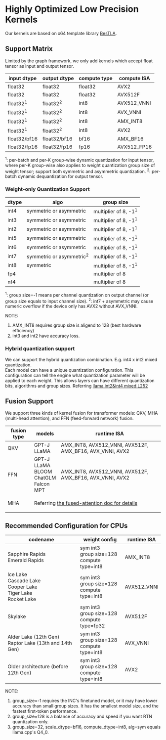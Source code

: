 # Highly Optimized Low Precision Kernels
Our kernels are based on x64 template library [BesTLA](../../bestla/README.md).
## Support Matrix
Limited by the graph framework, we only add kernels which accept float tensor as input and output tensor.

input dtype | output dtype | compute type | compute ISA
--- |---|---|---
float32 | float32 | float32 | AVX2
float32 | float32 | float32 | AVX512F
float32<sup>1</sup> | float32<sup>2</sup> | int8 | AVX512_VNNI
float32<sup>1</sup> | float32<sup>2</sup> | int8 | AVX_VNNI
float32<sup>1</sup> | float32<sup>2</sup> | int8 | AMX_INT8
float32<sup>1</sup> | float32<sup>2</sup> | int8 | AVX2
float32/bf16 | float32/bf16 | bf16 | AMX_BF16
float32/fp16 | float32/fp16 | fp16 | AVX512_FP16

<sup>1</sup>: per-batch and per-K group-wise dynamic quantization for input tensor, where per-K group-wise also applies to weight quantization
group size of weight tensor; support both symmetric and asymmetric quantization.
<sup>2</sup>: per-batch dynamic dequantization for output tensor.

### Weight-only Quantization Support
dtype | algo | group size
--- | --- | ---
int4 | symmetric or asymmetric | multiplier of 8, -1<sup>1</sup>
int3 | symmetric or asymmetric | multiplier of 8, -1<sup>1</sup>
int2 | symmetric or asymmetric | multiplier of 8, -1<sup>1</sup>
int5 | symmetric or asymmetric | multiplier of 8, -1<sup>1</sup>
int6 | symmetric or asymmetric | multiplier of 8, -1<sup>1</sup>
int7 | symmetric or asymmetric<sup>2</sup> | multiplier of 8, -1<sup>1</sup>
int8 | symmetric | multiplier of 8, -1<sup>1</sup>
fp4 | | multiplier of 8
nf4 | | multiplier of 8

<sup>1</sup>: group size=-1 means per channel quantization on output channel (or group size equals to input channel size).
<sup>2</sup>: int7 + asymmetric may cause numeric overflow if the device only has AVX2 without AVX_VNNI.

NOTE:
1. AMX_INT8 requires group size is aligend to 128 (best hardware efficiency)
2. int3 and int2 have accuracy loss.

### Hybrid quantization support
We can support the hybrid quantization combination. E.g. int4 x int2 mixed quantization.   
Each model can have a unique quantization configuration.  This configuration can tell the engine what quantization parameter will be applied to each weight. This allows layers can have different quantization
bits, algorithms and group sizes. Referring [llama int2&int4 mixed L252](../models/llama/llama_utils.cpp)

## Fusion Support
We support three kinds of kernel fusion for transformer models: QKV, MHA (multi-head attention), and FFN (feed-forward network) fusion.

<table>
    <thead>
        <tr>
            <th>fusion type</th>
            <th>models</th>
            <th>runtime ISA</th>
        </tr>
    </thead>
    <tbody>
        <tr>
            <td>QKV</td>
            <td >GPT-J<br>LLaMA</td>
            <td>AMX_INT8, AVX512_VNNI, AVX512F, AMX_BF16, AVX_VNNI, AVX2</td>
        </tr>
        <tr>
            <td>FFN</td>
            <td>GPT-J<br>LLaMA<br>BLOOM<br>ChatGLM<br>Falcon<br>MPT</td>
            <td>AMX_INT8, AVX512_VNNI, AVX512F, AMX_BF16, AVX_VNNI, AVX2</td>
        </tr>
        <tr>
            <td>MHA</td>
            <td colspan=2>

Referring [the fused-attention doc for details](../docs/fused_attention.md#supported-models)
</td>
        </tr>
    </tbody>
</table>

## Recommended Configuration for CPUs
codename | weight config | runtime ISA
---|---|---
Sapphire Rapids<br>Emerald Rapids | sym int3<br>group size=128<br>compute type=int8 | AMX_INT8
Ice Lake<br>Cascade Lake<br>Cooper Lake<br>Tiger Lake<br>Rocket Lake | sym int3<br>group size=128<br>compute type=int8 | AVX512_VNNI
Skylake |  sym int3<br>group size=128<br>compute type=fp32 | AVX512F
Alder Lake (12th Gen)<br>Raptor Lake (13th and 14th Gen)| sym int3<br>group size=128<br>compute type=int8 | AVX_VNNI
Older architecture (before 12th Gen)|  sym int3<br>group size=128<br>compute type=int8 | AVX2

NOTE:  
1. group_size=-1 requires the INC's finetuned model, or it may have lower accuracy than small group sizes. It has the smallest model size, and the fastest first-token performance.
2. group_size=128 is a balance of accuracy and speed if you want RTN quantization only.
3. group_size=32, scale_dtype=bf16, compute_dtype=int8, alg=sym equals llama.cpp's Q4_0.
